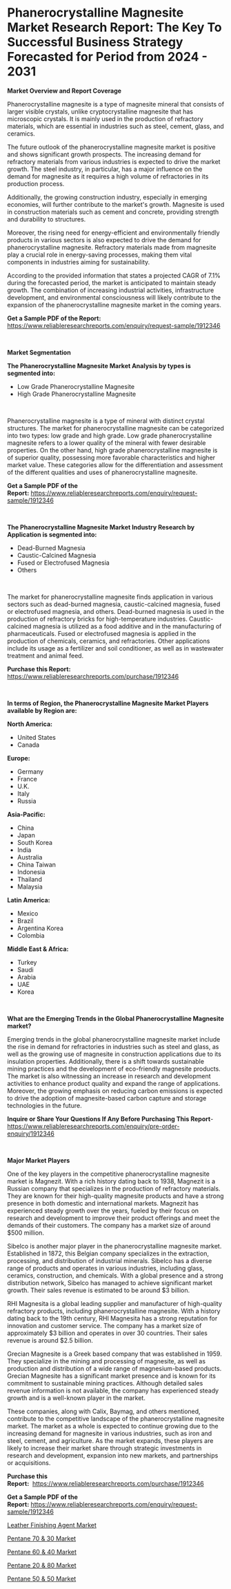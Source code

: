 <p><h1>Phanerocrystalline Magnesite Market Research Report: The Key To Successful Business Strategy Forecasted for Period from 2024 - 2031</h1></p><p><strong>Market Overview and Report Coverage</strong></p>
<p><p>Phanerocrystalline magnesite is a type of magnesite mineral that consists of larger visible crystals, unlike cryptocrystalline magnesite that has microscopic crystals. It is mainly used in the production of refractory materials, which are essential in industries such as steel, cement, glass, and ceramics.</p><p>The future outlook of the phanerocrystalline magnesite market is positive and shows significant growth prospects. The increasing demand for refractory materials from various industries is expected to drive the market growth. The steel industry, in particular, has a major influence on the demand for magnesite as it requires a high volume of refractories in its production process.</p><p>Additionally, the growing construction industry, especially in emerging economies, will further contribute to the market's growth. Magnesite is used in construction materials such as cement and concrete, providing strength and durability to structures.</p><p>Moreover, the rising need for energy-efficient and environmentally friendly products in various sectors is also expected to drive the demand for phanerocrystalline magnesite. Refractory materials made from magnesite play a crucial role in energy-saving processes, making them vital components in industries aiming for sustainability.</p><p>According to the provided information that states a projected CAGR of 7.1% during the forecasted period, the market is anticipated to maintain steady growth. The combination of increasing industrial activities, infrastructure development, and environmental consciousness will likely contribute to the expansion of the phanerocrystalline magnesite market in the coming years.</p></p>
<p><strong>Get a Sample PDF of the Report:</strong> <a href="https://www.reliableresearchreports.com/enquiry/request-sample/1912346">https://www.reliableresearchreports.com/enquiry/request-sample/1912346</a></p>
<p>&nbsp;</p>
<p><strong>Market Segmentation</strong></p>
<p><strong>The Phanerocrystalline Magnesite Market Analysis by types is segmented into:</strong></p>
<p><ul><li>Low Grade Phanerocrystalline Magnesite</li><li>High Grade Phanerocrystalline Magnesite</li></ul></p>
<p>&nbsp;</p>
<p><p>Phanerocrystalline magnesite is a type of mineral with distinct crystal structures. The market for phanerocrystalline magnesite can be categorized into two types: low grade and high grade. Low grade phanerocrystalline magnesite refers to a lower quality of the mineral with fewer desirable properties. On the other hand, high grade phanerocrystalline magnesite is of superior quality, possessing more favorable characteristics and higher market value. These categories allow for the differentiation and assessment of the different qualities and uses of phanerocrystalline magnesite.</p></p>
<p><strong>Get a Sample PDF of the Report:</strong>&nbsp;<a href="https://www.reliableresearchreports.com/enquiry/request-sample/1912346">https://www.reliableresearchreports.com/enquiry/request-sample/1912346</a></p>
<p>&nbsp;</p>
<p><strong>The Phanerocrystalline Magnesite Market Industry Research by Application is segmented into:</strong></p>
<p><ul><li>Dead-Burned Magnesia</li><li>Caustic-Calcined Magnesia</li><li>Fused or Electrofused Magnesia</li><li>Others</li></ul></p>
<p>&nbsp;</p>
<p><p>The market for phanerocrystalline magnesite finds application in various sectors such as dead-burned magnesia, caustic-calcined magnesia, fused or electrofused magnesia, and others. Dead-burned magnesia is used in the production of refractory bricks for high-temperature industries. Caustic-calcined magnesia is utilized as a food additive and in the manufacturing of pharmaceuticals. Fused or electrofused magnesia is applied in the production of chemicals, ceramics, and refractories. Other applications include its usage as a fertilizer and soil conditioner, as well as in wastewater treatment and animal feed.</p></p>
<p><strong>Purchase this Report:</strong>&nbsp; <a href="https://www.reliableresearchreports.com/purchase/1912346">https://www.reliableresearchreports.com/purchase/1912346</a></p>
<p>&nbsp;</p>
<p><strong>In terms of Region, the Phanerocrystalline Magnesite Market Players available by Region are:</strong></p>
<p>
    <p> <strong> North America: </strong>
        <ul>
            <li>United States</li>
            <li>Canada</li>
        </ul>
        </p> 
    <p> <strong> Europe: </strong>
        <ul>
            <li>Germany</li>
            <li>France</li>
            <li>U.K.</li>
            <li>Italy</li>
            <li>Russia</li>
        </ul>
        </p> 
    <p> <strong> Asia-Pacific: </strong>
        <ul>
            <li>China</li>
            <li>Japan</li>
            <li>South Korea</li>
            <li>India</li>
            <li>Australia</li>
            <li>China Taiwan</li>
            <li>Indonesia</li>
            <li>Thailand</li>
            <li>Malaysia</li>
        </ul>
        </p> 
    <p> <strong> Latin America: </strong>
        <ul>
            <li>Mexico</li>
            <li>Brazil</li>
            <li>Argentina Korea</li>
            <li>Colombia</li>
        </ul>
        </p> 
    <p> <strong> Middle East & Africa: </strong>
        <ul>
            <li>Turkey</li>
            <li>Saudi</li>
            <li>Arabia</li>
            <li>UAE</li>
            <li>Korea</li>
        </ul>
    </p>
    </p>
<p>&nbsp;</p>
<p><strong>What are the Emerging Trends in the Global Phanerocrystalline Magnesite market?</strong></p>
<p><p>Emerging trends in the global phanerocrystalline magnesite market include the rise in demand for refractories in industries such as steel and glass, as well as the growing use of magnesite in construction applications due to its insulation properties. Additionally, there is a shift towards sustainable mining practices and the development of eco-friendly magnesite products. The market is also witnessing an increase in research and development activities to enhance product quality and expand the range of applications. Moreover, the growing emphasis on reducing carbon emissions is expected to drive the adoption of magnesite-based carbon capture and storage technologies in the future.</p></p>
<p><strong>Inquire or Share Your Questions If Any Before Purchasing This Report</strong>- <a href="https://www.reliableresearchreports.com/enquiry/pre-order-enquiry/1912346">https://www.reliableresearchreports.com/enquiry/pre-order-enquiry/1912346</a></p>
<p>&nbsp;</p>
<p><strong>Major Market Players</strong></p>
<p><p>One of the key players in the competitive phanerocrystalline magnesite market is Magnezit. With a rich history dating back to 1938, Magnezit is a Russian company that specializes in the production of refractory materials. They are known for their high-quality magnesite products and have a strong presence in both domestic and international markets. Magnezit has experienced steady growth over the years, fueled by their focus on research and development to improve their product offerings and meet the demands of their customers. The company has a market size of around $500 million.</p><p>Sibelco is another major player in the phanerocrystalline magnesite market. Established in 1872, this Belgian company specializes in the extraction, processing, and distribution of industrial minerals. Sibelco has a diverse range of products and operates in various industries, including glass, ceramics, construction, and chemicals. With a global presence and a strong distribution network, Sibelco has managed to achieve significant market growth. Their sales revenue is estimated to be around $3 billion.</p><p>RHI Magnesita is a global leading supplier and manufacturer of high-quality refractory products, including phanerocrystalline magnesite. With a history dating back to the 19th century, RHI Magnesita has a strong reputation for innovation and customer service. The company has a market size of approximately $3 billion and operates in over 30 countries. Their sales revenue is around $2.5 billion.</p><p>Grecian Magnesite is a Greek based company that was established in 1959. They specialize in the mining and processing of magnesite, as well as production and distribution of a wide range of magnesium-based products. Grecian Magnesite has a significant market presence and is known for its commitment to sustainable mining practices. Although detailed sales revenue information is not available, the company has experienced steady growth and is a well-known player in the market.</p><p>These companies, along with Calix, Baymag, and others mentioned, contribute to the competitive landscape of the phanerocrystalline magnesite market. The market as a whole is expected to continue growing due to the increasing demand for magnesite in various industries, such as iron and steel, cement, and agriculture. As the market expands, these players are likely to increase their market share through strategic investments in research and development, expansion into new markets, and partnerships or acquisitions.</p></p>
<p><strong>Purchase this Report:</strong>&nbsp;&nbsp;<a href="https://www.reliableresearchreports.com/purchase/1912346">https://www.reliableresearchreports.com/purchase/1912346</a></p>
<p></p>
<p><strong>Get a Sample PDF of the Report:</strong>&nbsp;<a href="https://www.reliableresearchreports.com/enquiry/request-sample/1912346">https://www.reliableresearchreports.com/enquiry/request-sample/1912346</a></p>
<p><p><a href="https://github.com/jonneygiverf/Market-Research-Report-List-2/blob/main/leather-finishing-agent-market.md">Leather Finishing Agent Market</a></p><p><a href="https://github.com/ruslanpoljakovrd177/Market-Research-Report-List-2/blob/main/pentane-70-30-market.md">Pentane 70 & 30 Market</a></p><p><a href="https://github.com/grishafomin4852/Market-Research-Report-List-2/blob/main/pentane-60-40-market.md">Pentane 60 & 40 Market</a></p><p><a href="https://github.com/dziulagalemab/Market-Research-Report-List-2/blob/main/pentane-20-80-market.md">Pentane 20 & 80 Market</a></p><p><a href="https://github.com/abbypearson7765/Market-Research-Report-List-2/blob/main/pentane-50-50-market.md">Pentane 50 & 50 Market</a></p></p>